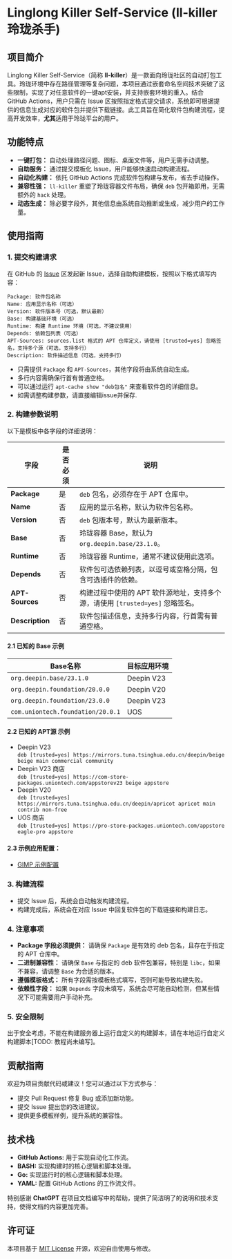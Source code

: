 # Linglong Killer Self-Service (ll-killer 玲珑杀手)

## 项目简介
Linglong Killer Self-Service（简称 **ll-killer**）是一款面向玲珑社区的自动打包工具。玲珑环境中存在路径管理等复杂问题，本项目通过嵌套命名空间技术突破了这些限制，实现了对任意软件的一键apt安装，并支持嵌套环境的重入。结合 GitHub Actions，用户只需在 Issue 区按照指定格式提交请求，系统即可根据提供的信息生成对应的软件包并提供下载链接。此工具旨在简化软件包构建流程，提高开发效率，**尤其**适用于玲珑平台的用户。

## 功能特点
- **一键打包：** 自动处理路径问题、图标、桌面文件等，用户无需手动调整。
- **自助服务：** 通过提交模板化 Issue，用户能够快速启动构建流程。
- **自动化构建：** 依托 GitHub Actions 完成软件包构建与发布，省去手动操作。
- **兼容性强：** `ll-killer` 重塑了玲珑容器文件布局，确保 `deb` 包开箱即用，无需额外的 `hack` 处理。
- **动态生成：** 除必要字段外，其他信息由系统自动推断或生成，减少用户的工作量。

## 使用指南
### 1. 提交构建请求
在 GitHub 的 [Issue](https://github.com/System233/linglong-killer-self-service/issues/new?template=%E8%87%AA%E5%8A%A9%E6%9E%84%E5%BB%BA.md) 区发起新 Issue，选择自助构建模板，按照以下格式填写内容：

```package
Package: 软件包名称
Name: 应用显示名称（可选）
Version: 软件版本号（可选，默认最新）
Base: 构建基础环境（可选）
Runtime: 构建 Runtime 环境（可选，不建议使用）
Depends: 依赖包列表（可选）
APT-Sources: sources.list 格式的 APT 仓库定义，请使用 [trusted=yes] 忽略签名，支持多个源（可选，支持多行）
Description: 软件描述信息（可选，支持多行）
```

* 只需提供 `Package` 和 `APT-Sources`，其他字段将由系统自动生成。
* 多行内容需确保行首有普通空格。
* 可以通过运行 `apt-cache show "deb包名"` 来查看软件包的详细信息。
* 如需调整构建参数，请直接编辑issue并保存.

### 2. 构建参数说明
以下是模板中各字段的详细说明：

| 字段            | 是否必须 | 说明                                                                           |
| --------------- | -------- | ------------------------------------------------------------------------------ |
| **Package**     | 是       | `deb` 包名，必须存在于 APT 仓库中。                                            |
| **Name**        | 否       | 应用的显示名称，默认为软件包名称。                                             |
| **Version**     | 否       | `deb` 包版本号，默认为最新版本。                                               |
| **Base**        | 否       | 玲珑容器 Base，默认为 `org.deepin.base/23.1.0`。                               |
| **Runtime**     | 否       | 玲珑容器 Runtime，通常不建议使用此选项。                                       |
| **Depends**     | 否       | 软件包可选依赖列表，以逗号或空格分隔，包含可选插件的依赖。                     |
| **APT-Sources** | 否       | 构建过程中使用的 APT 软件源地址，支持多个源，请使用 `[trusted=yes]` 忽略签名。 |
| **Description** | 否       | 软件包描述信息，支持多行内容，行首需有普通空格。                               |

#### 2.1 已知的 Base 示例

| Base名称                          | 目标应用环境 |
| --------------------------------- | ------------ |
| `org.deepin.base/23.1.0`          | Deepin V23   |
| `org.deepin.foundation/20.0.0`    | Deepin V20   |
| `org.deepin.foundation/23.0.0`    | Deepin V23   |
| `com.uniontech.foundation/20.0.1` | UOS          |

#### 2.2 已知的 APT源 示例

- Deepin V23  
 `deb [trusted=yes] https://mirrors.tuna.tsinghua.edu.cn/deepin/beige beige main commercial community`
- Deepin V23 商店  
 `deb [trusted=yes] https://com-store-packages.uniontech.com/appstorev23 beige appstore`
- Deepin V20  
 `deb [trusted=yes] https://mirrors.tuna.tsinghua.edu.cn/deepin/apricot apricot main contrib non-free`
- UOS 商店  
 `deb [trusted=yes] https://pro-store-packages.uniontech.com/appstore eagle-pro appstore`

#### 2.3 示例应用配置：
- [GIMP 示例配置](tests/gimp.md)

### 3. 构建流程
- 提交 Issue 后，系统会自动触发构建流程。
- 构建完成后，系统会在对应 Issue 中回复软件包的下载链接和构建日志。


### 4. 注意事项
- **Package 字段必须提供：** 请确保 `Package` 是有效的 deb 包名，且存在于指定的 APT 仓库中。
- **二进制兼容性：** 请确保 `Base` 与指定的 deb 软件包兼容，特别是 `libc`，如果不兼容，请调整 `Base` 为合适的版本。
- **遵循模板格式：** 所有字段需按模板格式填写，否则可能导致构建失败。
- **依赖性字段：** 如果 `Depends` 字段未填写，系统会尽可能自动检测，但某些情况下可能需要用户手动补充。

### 5. 安全限制

出于安全考虑，不能在构建服务器上运行自定义的构建脚本，请在本地运行自定义构建脚本[TODO: 教程尚未编写]。

## 贡献指南
欢迎为项目贡献代码或建议！您可以通过以下方式参与：
- 提交 Pull Request 修复 Bug 或添加新功能。
- 提交 Issue 提出您的改进建议。
- 提供更多模板样例，提升系统的兼容性。

## 技术栈
- **GitHub Actions:** 用于实现自动化工作流。
- **BASH:** 实现构建时的核心逻辑和脚本处理。
- **Go:** 实现运行时的核心逻辑和脚本处理。
- **YAML:** 配置 GitHub Actions 的工作流文件。

特别感谢 **ChatGPT** 在项目文档编写中的帮助，提供了简洁明了的说明和技术支持，使得文档的内容更加完善。

## 许可证
本项目基于 [MIT License](LICENSE) 开源，欢迎自由使用与修改。
